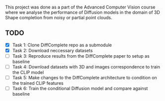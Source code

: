 This project was done as a part of the Advanced Computer Vision course where we analyse the performance of Diffusion models in the domain of 3D Shape completion from noisy or partial point clouds.

## TODO

- [x] Task 1: Clone DiffComplete repo as a submodule
- [x] Task 2: Download neccessary datasets
- [ ] Task 3: Reproduce results from the DiffComplete paper to setup as baseline
- [ ] Task 4: Download datasets with 3D and images correspondence to train the CLIP model
- [ ] Task 5: Make changes to the DiffComplete architecture to condition on the trained CLIP features
- [ ] Task 6: Train the conditional Diffusion model and compare against baseline

